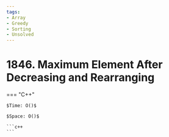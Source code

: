 ```yaml
---
tags:
- Array
- Greedy
- Sorting
- Unsolved
---
```



# 1846. Maximum Element After Decreasing and Rearranging

=== "C++"

    $Time: O()$

    $Space: O()$

    ```c++
    ```